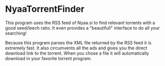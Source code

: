 # NyaaTorrentFinder
This program uses the RSS feed of Nyaa.si to find relevant torrents with a good seed/leech ratio. It even provides a "beautifull" interface to do all your searching! 

Because this program parses the XML file returned by the RSS feed it is extremely fast. It also circumvents all the ads and gives you the direct download link to the torrent. When you chose a file it will automatically download in your favorite torrent program.

